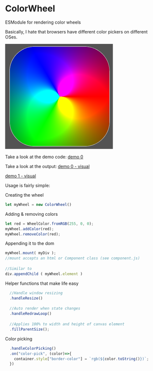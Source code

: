 # ColorWheel
ESModule for rendering color wheels

Basically, I hate that browsers have different color pickers on different OSes.

![demo 0 - image](./example.png)

Take a look at the demo code:
[demo 0](./index.js)

Take a look at the output:
[demo 0 - visual](https://repcomm.github.io/colorwheel)

[demo 1 - visual](https://repcomm.github.io/colorwheel/examples/example-chaining.html)

Usage is fairly simple:

Creating the wheel
```javascript
let myWheel = new ColorWheel()
```

Adding & removing colors
```javascript
let red = WheelColor.fromRGB(255, 0, 0);
myWheel.addColor(red);
myWheel.removeColor(red);
```

Appending it to the dom
```javascript
myWheel.mount( myDiv );
//mount accepts an html or Component class (see component.js)

//Similar to
div.appendChild ( myWheel.element )
```

Helper functions that make life easy
```javascript
  //Handle window resizing
  .handleResize()

  //Auto render when state changes
  .handleRedrawLoop()

  //Applies 100% to width and height of canvas element
  .fillParentSize();
```

Color picking
```javascript
  .handleColorPicking()
  .on("color-pick", (color)=>{
    container.style["border-color"] = `rgb(${color.toString()})`;
  })
```